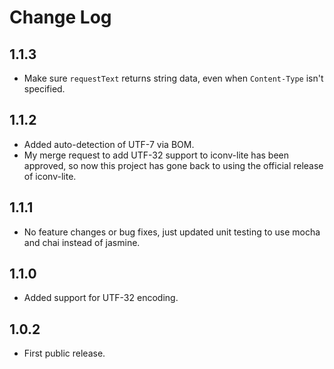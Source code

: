# Change Log

## 1.1.3

* Make sure `requestText` returns string data, even when `Content-Type` isn't specified.

## 1.1.2

* Added auto-detection of UTF-7 via BOM.
* My merge request to add UTF-32 support to iconv-lite has been approved, so now this project has gone back to using the official release of iconv-lite.

## 1.1.1

* No feature changes or bug fixes, just updated unit testing to use mocha and chai instead of jasmine.

## 1.1.0

* Added support for UTF-32 encoding.

## 1.0.2

* First public release.
